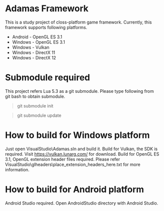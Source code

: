 # Adamas Framework

This is a study project of closs-platform game framework.
Currently, this framework supports following platforms.

* Android - OpenGL ES 3.1
* Windows - OpenGL ES 3.1
* Windows - Vulkan
* Windows - DirectX 11
* Windows - DirectX 12

# Submodule required

This project refers Lua 5.3 as a git submodule.
Please type following from git bash to obtain submodule.

> git submodule init

> git submodule update

# How to build for Windows platform

Just open VisualStudio\Adamas.sln and build it.
Build for Vulkan, the SDK is required. Visit https://vulkan.lunarg.com/ for download.
Build for OpenGL ES 3.1, OpenGL extension header files required. Please refer VisualStudio\glheaders\place_extension_headers_here.txt for more information.

# How to build for Android platform

Android Studio required. Open AndroidStudio directory with Android Studio.
